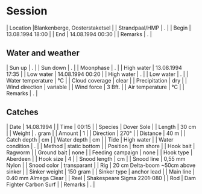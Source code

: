 # Session

| Location |Blankenberge, Oosterstaketsel |
| Strandpaal/HMP | . |
| Begin | 13.08.1994 18:00 |
| End | 14.08.1994 00:30 |
| Remarks | . |

## Water and weather

| Sun up | . |
| Sun down | . |
| Moonphase | . |
| High water | 13.08.1994 17:35 |
| Low water | 14.08.1994 00:20 |
| High water | . |
| Low water | . |
| Water temperature | °C |
| Cloud coverage | clear |
| Precipitation | dry |
| Wind direction | variable |
| Wind force | 3 Bft. |
| Air temperature | °C |
| Remarks | . |

## Catches

| Date | 14.08.1994 |
| Time | 00:15 |
| Species | Dover Sole |
| Length | 30 cm |
| Weight | . gram |
| Amount | 1 |
| Direction | 270° |
| Distance | 40 m |
| Catch depth | cm |
| Water depth | cm |
| Tide | High water |
| Water condition | . |
| Method | static bottom |
| Position | from shore |
| Hook bait | Ragworm |
| Ground bait | none |
| Feeding campaign | none |
| Hook type | Aberdeen |
| Hook size | 4 |
| Snood length | cm |
| Snood line | 0,55 mm Nylon |
| Snood color | transparant |
| Rig | 20 cm Delta-boom ~50cm above sinker |
| Sinker weight | 150 gram |
| Sinker type | anchor lead |
| Main line | 0.40 mm Almega Clear |
| Reel | Shakespeare Sigma 2201-080 |
| Rod | Dam Fighter Carbon Surf |
| Remarks | . |

